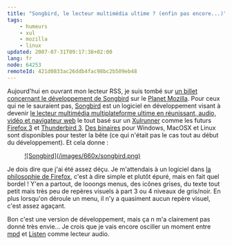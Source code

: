 ```yaml
---
title: "Songbird, le lecteur multimédia ultime ? (enfin pas encore...)"
tags:
    - humeurs
    - xul
    - mozilla
    - linux
updated: 2007-07-31T09:17:38+02:00
lang: fr
node: 64253
remoteId: 421d0833ac26ddb4fac98bc2b509eb48
---
```

 
Aujourd'hui en ouvrant mon lecteur RSS, je suis tombé sur [un billet concernant le développement de Songbird](http://www.songbirdnest.com/node/1254) sur le [Planet Mozilla](http://planet.mozilla.org/). Pour ceux qui ne le sauraient pas, [Songbird](http://www.songbirdnest.com/) est un logiciel en développement visant à devenir [le lecteur multimédia multiplateforme ultime en réunissant, audio, vidéo et navigateur web](http://www.songbirdnest.com/features) le tout basé sur un [Xulrunner](http://xulfr.org/wiki/XulRunner) comme les futurs [Firefox 3](http://wiki.mozilla.org/Firefox3) et [Thunderbird 3](http://www.mozilla.org/projects/thunderbird/roadmap.html). [Des binaires](http://www.songbirdnest.com/download) pour Windows, MacOSX et Linux sont disponibles pour tester la bête (ce qui n'était pas le cas tout au début du développement). Et cela donne :

 


<figure class="object-center"><a href="/images/songbird.png">![Songbird](/images/660x/songbird.png)
</a></figure>




 
Je dois dire que j'ai été assez déçu. Je m'attendais à un logiciel dans [la philosophie de Firefox](http://standblog.org/blog/post/2004/11/29/93113844-eloge-de-la-simplicite), c'est à dire simple et plutôt épuré, mais en fait quel bordel ! Y'en a partout, de looongs menus, des icônes grises, du texte tout petit mais très peu de repères visuels à part 3 ou 4 niveaux de gris/noir. En plus lorsqu'on déroule un menu, il n'y a quasiment aucun repère visuel, c'est assez agaçant.

 
Bon c'est une version de développement, mais ça n m'a clairement pas donné très envie... Je crois que je vais encore osciller un moment entre [mpd](http://pwet.fr/man/linux/commandes/mpd) et [Listen](http://www.listen-project.org/) comme lecteur audio.

